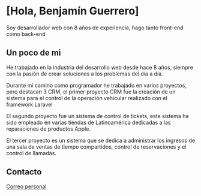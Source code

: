 # [Hola, Benjamín Guerrero]

Soy desarrollador web con 8 años de experiencia, hago tanto front-end como back-end

## Un poco de mi

He trabajado en la industria del desarrollo web desde hace 8 años, siempre con la pasión de crear soluciones a los problemas del día a día.

Durante mi camino como programador he trabajado en varios proyectos, pero destacan 3 CRM, el primer proyecto CRM fue la creación de un sistema para el control de la operación vehicular realizado con el framework Laravel

El segundo proyecto fue un sistema de control de tickets, este sistema ha sido empleado en varias tiendas de Latinoamérica dedicadas a las reparaciones de productos Apple.

El tercer proyecto es un sistema que se dedica a administrar los ingresos de una sala de ventas de tiempo compartidos, control de reservaciones y el control de llamadas.

## Contacto

[Correo personal](mailto:benjamin.guerrero.vera@gmail.com)